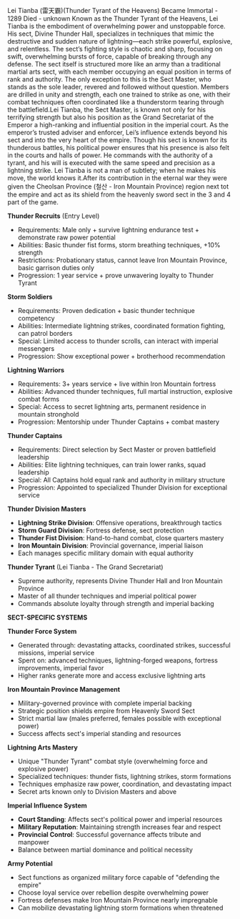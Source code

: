 Lei Tianba (雷天霸)(Thunder Tyrant of the Heavens)
Became Immortal - 1289
Died - unknown
Known as the Thunder Tyrant of the Heavens, Lei Tianba is the embodiment of overwhelming power and unstoppable force. His sect, Divine Thunder Hall, specializes in techniques that mimic the destructive and sudden nature of lightning—each strike powerful, explosive, and relentless. The sect’s fighting style is chaotic and sharp, focusing on swift, overwhelming bursts of force, capable of breaking through any defense. The sect itself is structured more like an army than a traditional martial arts sect, with each member occupying an equal position in terms of rank and authority. The only exception to this is the Sect Master, who stands as the sole leader, revered and followed without question. Members are drilled in unity and strength, each one trained to strike as one, with their combat techniques often coordinated like a thunderstorm tearing through the battlefield.Lei Tianba, the Sect Master, is known not only for his terrifying strength but also his position as the Grand Secretariat of the Emperor a high-ranking and influential position in the imperial court. As the emperor’s trusted adviser and enforcer, Lei’s influence extends beyond his sect and into the very heart of the empire. Though his sect is known for its thunderous battles, his political power ensures that his presence is also felt in the courts and halls of power. He commands with the authority of a tyrant, and his will is executed with the same speed and precision as a lightning strike. Lei Tianba is not a man of subtlety; when he makes his move, the world knows it.After its contribution in the eternal war they were given the Cheolsan Province (철산 - Iron Mountain Province) region next tot the empire and act as its shield from the heavenly sword sect in the 3 and 4 part of the game.

**Thunder Recruits** (Entry Level)
- Requirements: Male only + survive lightning endurance test + demonstrate raw power potential
- Abilities: Basic thunder fist forms, storm breathing techniques, +10% strength
- Restrictions: Probationary status, cannot leave Iron Mountain Province, basic garrison duties only
- Progression: 1 year service + prove unwavering loyalty to Thunder Tyrant

**Storm Soldiers**
- Requirements: Proven dedication + basic thunder technique competency
- Abilities: Intermediate lightning strikes, coordinated formation fighting, can patrol borders
- Special: Limited access to thunder scrolls, can interact with imperial messengers
- Progression: Show exceptional power + brotherhood recommendation

**Lightning Warriors**
- Requirements: 3+ years service + live within Iron Mountain fortress
- Abilities: Advanced thunder techniques, full martial instruction, explosive combat forms
- Special: Access to secret lightning arts, permanent residence in mountain stronghold
- Progression: Mentorship under Thunder Captains + combat mastery

**Thunder Captains**
- Requirements: Direct selection by Sect Master or proven battlefield leadership
- Abilities: Elite lightning techniques, can train lower ranks, squad leadership
- Special: All Captains hold equal rank and authority in military structure
- Progression: Appointed to specialized Thunder Division for exceptional service

**Thunder Division Masters**
- **Lightning Strike Division**: Offensive operations, breakthrough tactics
- **Storm Guard Division**: Fortress defense, sect protection
- **Thunder Fist Division**: Hand-to-hand combat, close quarters mastery
- **Iron Mountain Division**: Provincial governance, imperial liaison
- Each manages specific military domain with equal authority

**Thunder Tyrant** (Lei Tianba - The Grand Secretariat)
- Supreme authority, represents Divine Thunder Hall and Iron Mountain Province
- Master of all thunder techniques and imperial political power
- Commands absolute loyalty through strength and imperial backing

**SECT-SPECIFIC SYSTEMS**

**Thunder Force System**
- Generated through: devastating attacks, coordinated strikes, successful missions, imperial service
- Spent on: advanced techniques, lightning-forged weapons, fortress improvements, imperial favor
- Higher ranks generate more and access exclusive lightning arts

**Iron Mountain Province Management**
- Military-governed province with complete imperial backing
- Strategic position shields empire from Heavenly Sword Sect
- Strict martial law (males preferred, females possible with exceptional power)
- Success affects sect's imperial standing and resources

**Lightning Arts Mastery**
- Unique "Thunder Tyrant" combat style (overwhelming force and explosive power)
- Specialized techniques: thunder fists, lightning strikes, storm formations
- Techniques emphasize raw power, coordination, and devastating impact
- Secret arts known only to Division Masters and above

**Imperial Influence System**
- **Court Standing**: Affects sect's political power and imperial resources
- **Military Reputation**: Maintaining strength increases fear and respect
- **Provincial Control**: Successful governance affects tribute and manpower
- Balance between martial dominance and political necessity

**Army Potential**
- Sect functions as organized military force capable of "defending the empire"
- Choose loyal service over rebellion despite overwhelming power
- Fortress defenses make Iron Mountain Province nearly impregnable
- Can mobilize devastating lightning storm formations when threatened